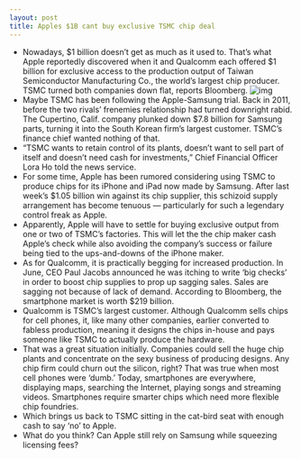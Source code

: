 ```yaml
---
layout: post
title: Apples $1B cant buy exclusive TSMC chip deal
---
```

* Nowadays, $1 billion doesn’t get as much as it used to. That’s what Apple reportedly discovered when it and Qualcomm each offered $1 billion for exclusive access to the production output of Taiwan Semiconductor Manufacturing Co., the world’s largest chip producer. TSMC turned both companies down flat, reports Bloomberg.
![img](http://media.idownloadblog.com/wp-content/uploads/2011/10/Screen-shot-2011-10-07-at-1.48.29-PM-e1318013146676.png)
* Maybe TSMC has been following the Apple-Samsung trial. Back in 2011, before the two rivals’ frenemies relationship had turned downright rabid. The Cupertino, Calif. company plunked down $7.8 billion for Samsung parts, turning it into the South Korean firm’s largest customer. TSMC’s finance chief wanted nothing of that.
* “TSMC wants to retain control of its plants, doesn’t want to sell part of itself and doesn’t need cash for investments,” Chief Financial Officer Lora Ho told the news service.
* For some time, Apple has been rumored considering using TSMC to produce chips for its iPhone and iPad now made by Samsung. After last week’s $1.05 billion win against its chip supplier, this schizoid supply arrangement has become tenuous — particularly for such a legendary control freak as Apple.
* Apparently, Apple will have to settle for buying exclusive output from one or two of TSMC’s factories. This will let the the chip maker cash Apple’s check while also avoiding the company’s success or failure being tied to the ups-and-downs of the iPhone maker.
* As for Qualcomm, it is practically begging for increased production. In June, CEO Paul Jacobs announced he was itching to write ‘big checks’ in order to boost chip supplies to prop up sagging sales. Sales are sagging not because of lack of demand. According to Bloomberg, the smartphone market is worth $219 billion.
* Qualcomm is TSMC’s largest customer. Although Qualcomm sells chips for cell phones, it, like many other companies, earlier converted to fabless production, meaning it designs the chips in-house and pays someone like TSMC to actually produce the hardware.
* That was a great situation initially. Companies could sell the huge chip plants and concentrate on the sexy business of producing designs. Any chip firm could churn out the silicon, right? That was true when most cell phones were ‘dumb.’ Today, smartphones are everywhere, displaying maps, searching the Internet, playing songs and streaming videos. Smartphones require smarter chips which need more flexible chip foundries.
* Which brings us back to TSMC sitting in the cat-bird seat with enough cash to say ‘no’ to Apple.
* What do you think? Can Apple still rely on Samsung while squeezing licensing fees?

